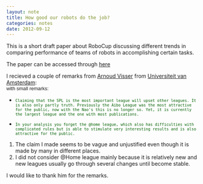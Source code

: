 ```yaml
---
layout: note
title: How good our robots do the job?
categories: notes
date: 2012-09-12
---
```

This is a short draft paper about RoboCup discussing different trends in comparing performance of teams of robots in accomplishing certain tasks.

<!--break-->

The paper can be accessed through [here](https://docs.google.com/viewer?a=v&pid=explorer&chrome=true&srcid=0B-_cDn-lHNl8MTMzZjUyMjAtNTFkYy00ODE4LTg5Y2YtOGU1MzMzYzFjYThm&hl=en_US)

<div>
I recieved a couple of remarks from <a href="http://www.science.uva.nl/~arnoud/" rel="nofollow" target="_blank">Arnoud Visser</a> from <a href="http://www.uva.nl/start.cfm" rel="nofollow" target="_blank">Universiteit van Amsterdam</a>:</div><div><div dir="ltr"><font face="Arial" size="2">with small remarks:</font></div><div dir="ltr"></div><div class="sites-codeblock sites-codesnippet-block"><div dir="ltr"><ul><li><span style="color:rgb(0,96,0);font-family:monospace;line-height:12px;font-size:small">Claiming that the SPL is the most important league will upset other leagues. It is also only partly truth. </span><span style="color:rgb(0,96,0);font-family:monospace;line-height:12px;font-size:small">Previously the Aibo League was the most attractive for the public, now with the Nao's this is no longer so. </span><span style="color:rgb(0,96,0);font-family:monospace;line-height:12px;font-size:small">Yet, it is currently the largest league and the one with most publications.<br/><br/></span></li><li><span style="color:rgb(0,96,0);font-family:monospace;line-height:12px;font-size:small">In your analysis you forget the @home league, which also has difficulties with complicated rules but </span><span style="color:rgb(0,96,0);font-family:monospace;line-height:12px;font-size:small">is able to stimulate very interesting results and is also attractive for the public.</span></li></ul></div></div></div><div><ol><li>The claim I made seems to be vague and unjustified even though it is made by many in different places. </li><li>I did not consider @Home league mainly because it is relatively new and new leagues usually go through several changes until become stable.</li></ol><div>I would like to thank him for the remarks.</div></div>